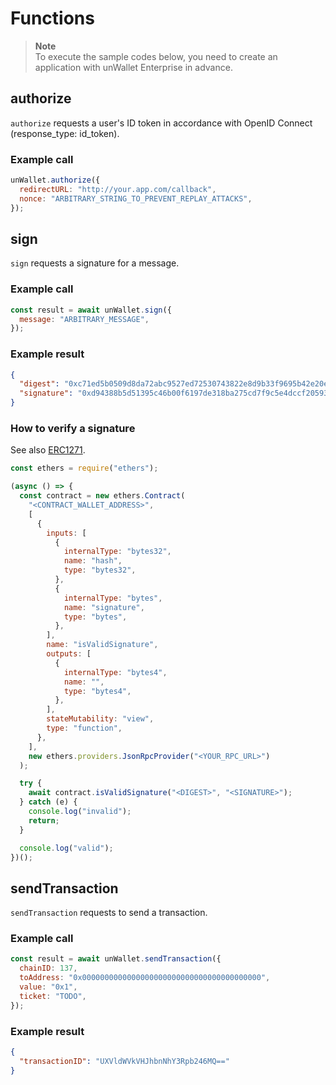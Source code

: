 # Functions

> **Note**\
> To execute the sample codes below, you need to create an application with unWallet Enterprise in advance.

## authorize

`authorize` requests a user's ID token in accordance with OpenID Connect (response_type: id_token).

### Example call

```js
unWallet.authorize({
  redirectURL: "http://your.app.com/callback",
  nonce: "ARBITRARY_STRING_TO_PREVENT_REPLAY_ATTACKS",
});
```

## sign

`sign` requests a signature for a message.

### Example call

```js
const result = await unWallet.sign({
  message: "ARBITRARY_MESSAGE",
});
```

### Example result

```json
{
  "digest": "0xc71ed5b0509d8da72abc9527ed72530743822e8d9b33f9695b42e20ece78c09b",
  "signature": "0xd94388b5d51395c46b00f6197de318ba275cd7f9c5e4dccf2059373a4b41b3975403852e2587f262375e6d2b3318380dcd95535ecebec7e8c7ebbbefdcf22a371b"
}
```

### How to verify a signature

See also [ERC1271](https://eips.ethereum.org/EIPS/eip-1271).

```js
const ethers = require("ethers");

(async () => {
  const contract = new ethers.Contract(
    "<CONTRACT_WALLET_ADDRESS>",
    [
      {
        inputs: [
          {
            internalType: "bytes32",
            name: "hash",
            type: "bytes32",
          },
          {
            internalType: "bytes",
            name: "signature",
            type: "bytes",
          },
        ],
        name: "isValidSignature",
        outputs: [
          {
            internalType: "bytes4",
            name: "",
            type: "bytes4",
          },
        ],
        stateMutability: "view",
        type: "function",
      },
    ],
    new ethers.providers.JsonRpcProvider("<YOUR_RPC_URL>")
  );

  try {
    await contract.isValidSignature("<DIGEST>", "<SIGNATURE>");
  } catch (e) {
    console.log("invalid");
    return;
  }

  console.log("valid");
})();
```

## sendTransaction

`sendTransaction` requests to send a transaction.

### Example call

```js
const result = await unWallet.sendTransaction({
  chainID: 137,
  toAddress: "0x0000000000000000000000000000000000000000",
  value: "0x1",
  ticket: "TODO",
});
```

### Example result

```json
{
  "transactionID": "UXVldWVkVHJhbnNhY3Rpb246MQ=="
}
```
